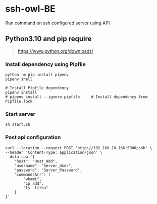 # ssh-owl-BE
Run command on ssh configured server using API

## Python3.10 and pip require
> https://www.python.org/downloads/

### Install dependency using Pipfile
```shell
python -m pip install pipenv
pipenv shell

# Install Pipfile dependency
pipenv install
# pipenv install --ignore-pipfile     # Install dependency from Pipfile.lock
```
### Start server
```shell
sh start.sh
```

### Post api configuration
```shell
curl --location --request POST 'http://192.168.10.166:5000/ssh' \
--header 'Content-Type: application/json' \
--data-raw '{
    "host": "Host_Add",
    "username": "Server_User",
    "password": "Server_Password",
    "commandsArr": [
        "whami",
        "ip add",
        "ls -ltrha"
    ]
}'
```